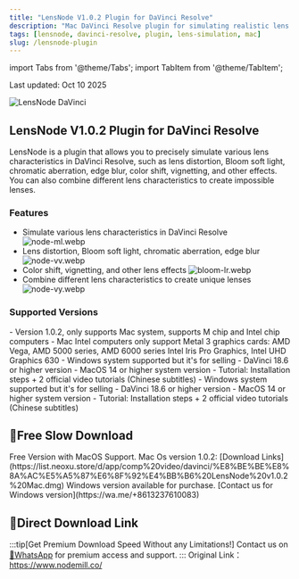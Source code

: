 ```yaml
---
title: "LensNode V1.0.2 Plugin for DaVinci Resolve"
description: "Mac DaVinci Resolve plugin for simulating realistic lens distortions, bloom, chromatic aberration, and other lens effects with Chinese tutorial videos."
tags: [lensnode, davinci-resolve, plugin, lens-simulation, mac]
slug: /lensnode-plugin
---
```


import Tabs from '@theme/Tabs';
import TabItem from '@theme/TabItem';

Last updated: Oct 10 2025

![LensNode DaVinci](https://list.ucards.store/d/img/node-ur.webp)

## LensNode V1.0.2 Plugin for DaVinci Resolve

LensNode is a plugin that allows you to precisely simulate various lens characteristics in DaVinci Resolve, such as lens distortion, Bloom soft light, chromatic aberration, edge blur, color shift, vignetting, and other effects. You can also combine different lens characteristics to create impossible lenses.

### Features

- Simulate various lens characteristics in DaVinci Resolve
  ![node-ml.webp](https://list.ucards.store/d/img/node-ml.webp)
- Lens distortion, Bloom soft light, chromatic aberration, edge blur
  ![node-vv.webp](https://list.ucards.store/d/img/node-vv.webp)
- Color shift, vignetting, and other lens effects
 ![bloom-lr.webp](https://list.ucards.store/d/img/bloom-lr.webp)
- Combine different lens characteristics to create unique lenses
![node-vy.webp](https://list.ucards.store/d/img/node-vy.webp)
### Supported Versions

<Tabs>
<TabItem value="mac" label="Mac">
- Version 1.0.2, only supports Mac system, supports M chip and Intel chip computers
- Mac Intel computers only support Metal 3 graphics cards: AMD Vega, AMD 5000 series, AMD 6000 series
Intel Iris Pro Graphics, Intel UHD Graphics 630
- Windows system supported but it's for selling
- DaVinci 18.6 or higher version    
- MacOS 14 or higher system version
- Tutorial: Installation steps + 2 official video tutorials (Chinese subtitles)
</TabItem>
<TabItem value="Windows" label="Windows">
- Windows system supported but it's for selling
- DaVinci 18.6 or higher version    
- MacOS 14 or higher system version
- Tutorial: Installation steps + 2 official video tutorials (Chinese subtitles)
</TabItem>
</Tabs>

## 🐌Free Slow Download

<Tabs>
<TabItem value="mac" label="Mac OS Version">
Free Version with MacOS Support.
Mac Os version 1.0.2:
[Download Links](https://list.neoxu.store/d/app/comp%20video/davinci/%E8%BE%BE%E8%8A%AC%E5%A5%87%E6%8F%92%E4%BB%B6%20LensNode%20v1.0.2%20Mac.dmg)
</TabItem>
<TabItem value="windows" label="Windows OS Version">
Windows version available for purchase.
[Contact us for Windows version](https://wa.me/+8613237610083)
</TabItem>
</Tabs>



## 🚀Direct Download Link
:::tip[Get Premium Download Speed Without any Limitations!]
Contact us on [💬WhatsApp](https://wa.me/+8613237610083) for premium  access and support.
:::
Original Link：
https://www.nodemill.co/
